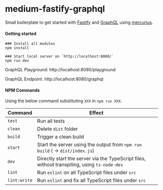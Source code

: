 # medium-fastify-graphql

Small boilerplate to get started with [Fastify](https://www.fastify.io/) and [GraphQL](https://graphql.org/) using [mercurius](https://github.com/mercurius-js/mercurius).

#### Getting started

```
### Install all modules
npm install

### Start local server on `http://localhost:8080/`
npm run dev
```

GraphQL Playground: http://localhost:8080/playground

GraphQL Endpoint: http://localhost:8080/graphql


#### NPM Commands

Using the below command substituting `XXX` in `npm run XXX`.

| Command         | Effect        |
| -------------   | ------------- | 
| `test`          | Run all tests |
| `clean`         | Delete `dist` folder | 
| `build`         | Trigger a clean build | 
| `start`         | Start the server using the output from `npm run build` ( -> `dist/index.js`)      |
| `dev`           | Directly start the server via the TypeScript files, without transpiling, using `ts-node-dev` |
| `lint`          | Run `eslint` on all TypeScript files under `src`      |
| `lint:write`    | Run `eslint` and fix all TypeScript files under `src`      | 